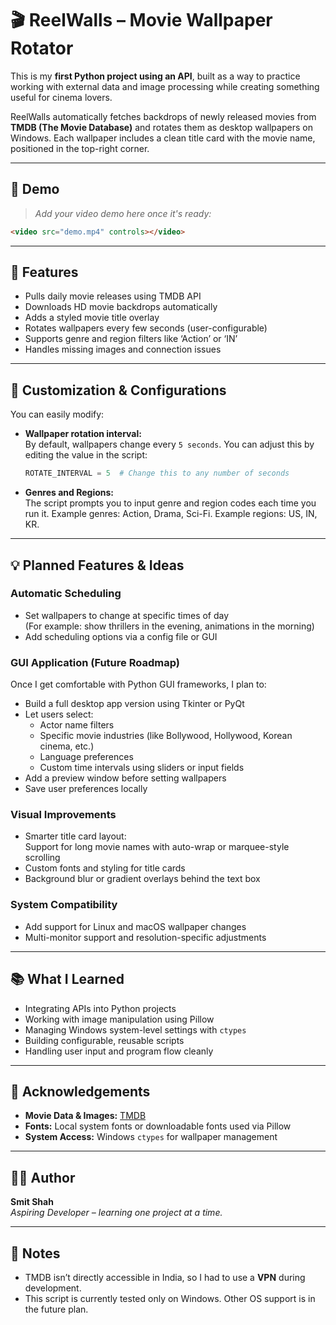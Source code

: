 # 🎬 ReelWalls – Movie Wallpaper Rotator

This is my **first Python project using an API**, built as a way to practice working with external data and image processing while creating something useful for cinema lovers.

ReelWalls automatically fetches backdrops of newly released movies from **TMDB (The Movie Database)** and rotates them as desktop wallpapers on Windows. Each wallpaper includes a clean title card with the movie name, positioned in the top-right corner.

---

## 🎥 Demo

> *Add your video demo here once it's ready:*

```html
<video src="demo.mp4" controls></video>
```

---

## 🚀 Features

- Pulls daily movie releases using TMDB API
- Downloads HD movie backdrops automatically
- Adds a styled movie title overlay
- Rotates wallpapers every few seconds (user-configurable)
- Supports genre and region filters like ‘Action’ or ‘IN’
- Handles missing images and connection issues

---

## 🎨 Customization & Configurations

You can easily modify:

- **Wallpaper rotation interval:**\
  By default, wallpapers change every `5 seconds`. You can adjust this by editing the value in the script:

  ```python
  ROTATE_INTERVAL = 5  # Change this to any number of seconds
  ```

- **Genres and Regions:**\
  The script prompts you to input genre and region codes each time you run it. Example genres: Action, Drama, Sci-Fi. Example regions: US, IN, KR.

---

## 💡 Planned Features & Ideas

### Automatic Scheduling

- Set wallpapers to change at specific times of day\
  (For example: show thrillers in the evening, animations in the morning)
- Add scheduling options via a config file or GUI

### GUI Application (Future Roadmap)

Once I get comfortable with Python GUI frameworks, I plan to:

- Build a full desktop app version using Tkinter or PyQt
- Let users select:
  - Actor name filters
  - Specific movie industries (like Bollywood, Hollywood, Korean cinema, etc.)
  - Language preferences
  - Custom time intervals using sliders or input fields
- Add a preview window before setting wallpapers
- Save user preferences locally

### Visual Improvements

- Smarter title card layout:\
  Support for long movie names with auto-wrap or marquee-style scrolling
- Custom fonts and styling for title cards
- Background blur or gradient overlays behind the text box

### System Compatibility

- Add support for Linux and macOS wallpaper changes
- Multi-monitor support and resolution-specific adjustments

---

## 📚 What I Learned

- Integrating APIs into Python projects
- Working with image manipulation using Pillow
- Managing Windows system-level settings with `ctypes`
- Building configurable, reusable scripts
- Handling user input and program flow cleanly

---

## 🙌 Acknowledgements

- **Movie Data & Images:** [TMDB](https://www.themoviedb.org/)
- **Fonts:** Local system fonts or downloadable fonts used via Pillow
- **System Access:** Windows `ctypes` for wallpaper management

---

## 🧑‍💻 Author

**Smit Shah**\
*Aspiring Developer – learning one project at a time.*

---

## 🔖 Notes

- TMDB isn’t directly accessible in India, so I had to use a **VPN** during development.
- This script is currently tested only on Windows. Other OS support is in the future plan.

